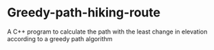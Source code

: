 # Greedy-path-hiking-route
A C++ program to calculate the path with the least change in elevation according to a greedy path algorithm
